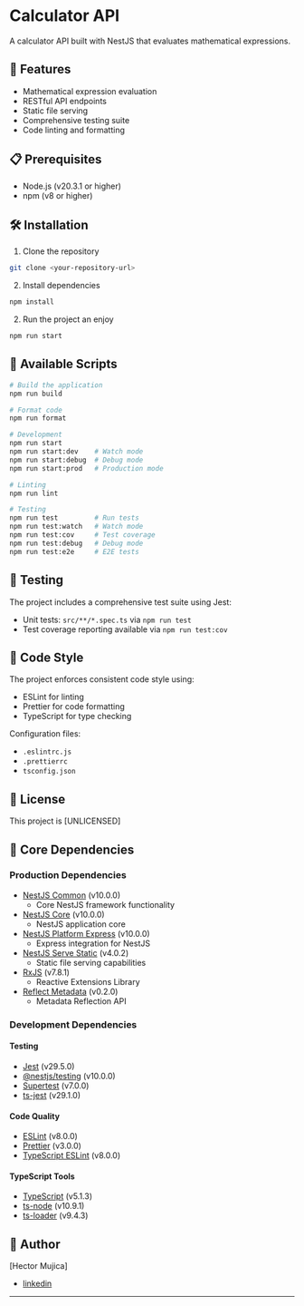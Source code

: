 # Calculator API

A calculator API built with NestJS that evaluates mathematical expressions.

## 🚀 Features

- Mathematical expression evaluation
- RESTful API endpoints
- Static file serving
- Comprehensive testing suite
- Code linting and formatting

## 📋 Prerequisites

- Node.js (v20.3.1 or higher)
- npm (v8 or higher)

## 🛠️ Installation

1. Clone the repository
```bash
git clone <your-repository-url>
```

2. Install dependencies
```bash
npm install
```

2. Run the project an enjoy
```bash
npm run start
```

## 📜 Available Scripts

```bash
# Build the application
npm run build

# Format code
npm run format

# Development
npm run start
npm run start:dev    # Watch mode
npm run start:debug  # Debug mode
npm run start:prod   # Production mode

# Linting
npm run lint

# Testing
npm run test         # Run tests
npm run test:watch   # Watch mode
npm run test:cov     # Test coverage
npm run test:debug   # Debug mode
npm run test:e2e     # E2E tests
```

## 🧪 Testing

The project includes a comprehensive test suite using Jest:

- Unit tests: `src/**/*.spec.ts` via `npm run test`
- Test coverage reporting available via `npm run test:cov`

## 📝 Code Style

The project enforces consistent code style using:

- ESLint for linting
- Prettier for code formatting
- TypeScript for type checking

Configuration files:
- `.eslintrc.js`
- `.prettierrc`
- `tsconfig.json`

## 📄 License

This project is [UNLICENSED]

## 🔧 Core Dependencies

### Production Dependencies

- [NestJS Common](https://docs.nestjs.com/) (v10.0.0)
  - Core NestJS framework functionality
- [NestJS Core](https://docs.nestjs.com/) (v10.0.0)
  - NestJS application core
- [NestJS Platform Express](https://docs.nestjs.com/) (v10.0.0)
  - Express integration for NestJS
- [NestJS Serve Static](https://docs.nestjs.com/techniques/serving-static-files) (v4.0.2)
  - Static file serving capabilities
- [RxJS](https://rxjs.dev/) (v7.8.1)
  - Reactive Extensions Library
- [Reflect Metadata](https://github.com/rbuckton/reflect-metadata) (v0.2.0)
  - Metadata Reflection API

### Development Dependencies

#### Testing
- [Jest](https://jestjs.io/) (v29.5.0)
- [@nestjs/testing](https://docs.nestjs.com/fundamentals/testing) (v10.0.0)
- [Supertest](https://github.com/visionmedia/supertest) (v7.0.0)
- [ts-jest](https://kulshekhar.github.io/ts-jest) (v29.1.0)

#### Code Quality
- [ESLint](https://eslint.org/) (v8.0.0)
- [Prettier](https://prettier.io/) (v3.0.0)
- [TypeScript ESLint](https://typescript-eslint.io/) (v8.0.0)

#### TypeScript Tools
- [TypeScript](https://www.typescriptlang.org/) (v5.1.3)
- [ts-node](https://typestrong.org/ts-node/) (v10.9.1)
- [ts-loader](https://github.com/TypeStrong/ts-loader) (v9.4.3)


## 👥 Author

[Hector Mujica]
- [linkedin](https://www.linkedin.com/in/hmujicadev/)
---